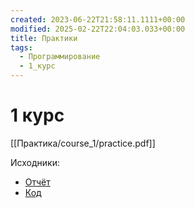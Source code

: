 ```yaml
---
created: 2023-06-22T21:58:11.1111+00:00
modified: 2025-02-22T22:04:03.033+00:00
title: Практики
tags:
  - Программирование
  - 1_курс
---
```

# 1 курс
[[Практика/course_1/practice.pdf]]

Исходники:
* [Отчёт](https://github.com/IAmProgrammist/lab_materials/tree/main/%D0%9F%D1%80%D0%B0%D0%BA%D1%82%D0%B8%D0%BA%D0%B0/course_1)
* [Код](https://github.com/IAmProgrammist/programming-and-algorithmization-basics)